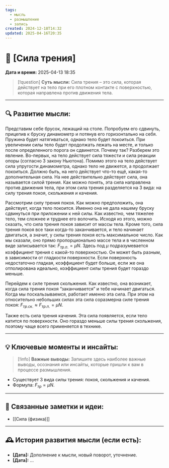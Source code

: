 ```yaml
---
tags:
  - мысль
  - размышление
  - запись
created: 2024-12-18T14:32
updated: 2025-04-16T20:35
---
```


# 💭  [Сила трения]

**Дата и время:** 2025-04-13 18:35

> [!question] **Суть мысли:**
> Сила трения – это сила, которая действует на тело при его плотном контакте с поверхностью, которая направлена против движения тела.

---

## 🔍 Развитие мысли:

Представим себе брусок, лежащий на столе. Попробуем его сдвинуть, прицепив к бруску динамометр и потянув его горизонтально на себя. Пружина будет натягиваться, однако тело будет покоиться. При увеличении силы тело будет продолжать лежать на месте, и только после определенного порога он сдвинется. Почему так? 
Разберем это явление. Во-первых, на тело действует сила тяжести и сила реакции опоры (согласно 3 закону Ньютона). Помимо этого на тело действует сила упругости динамометра, однако тело не движется, а продолжает покоиться. Должно быть, на него действует что-то ещё, какая-то дополнительная сила. 
На нее действительно действует сила, она называется силой трения. Как можно понять, эта сила направлена против движения тела, при этом сила трения разделяется на 3 вида: на силу трения покоя, скольжения и качения.

Рассмотрим силу трения покоя. Как можно предположить, она действует, когда тело покоится. Именно она не дала нашему бруску сдвинуться при приложении к ней силы. Как известно, чем тяжелее тело, тем сложнее и труднее его волочить. Исходя из этого, можно сказать, что сила трения покоя зависит от массы тела. Кроме того, сила трения покоя все таки когда-то заканчивается, и тело начинает двигаться, а значит, у силы трения покоя есть максимальное число. Как мы сказали, оно прямо пропорционально массе тела и в численном виде записывается так: $F_{тр.п.}=\mu N$. Здесь под $\mu$ подразумевается коэффициент трения с какой-то поверхностью. Он может быть разным, в зависимости от гладкости поверхности. Если поверхность недостаточно гладкая, коэффициент будет больше, если же она отполирована идеально, коэффициент силы трения будет гораздо меньше. 

Перейдем к силе трения скольжения. Как известно, она возникает, когда сила трения покоя “заканчивается” и тебе начинает двигаться. Когда мы поскальзываемся, работает именно эта сила. При этом на относительно небольших силах эта сила соразмерна силе трения покоя: $F_{тр.ск.}≈ F_{тр.п.} = \mu N$.

Также есть сила трения качения. Эта сила появляется, если тело катится по поверхности. Оно гораздо меньше силы трения скольжения, поэтому чаще всего применяется в технике.

---

## 💡 Ключевые моменты и инсайты:

> [!info] **Важные выводы:**
> Запишите здесь наиболее важные выводы, осознания или инсайты, которые пришли к вам в процессе размышления.

- Существует 3 вида силы трения: покоя, скольжения и качения.
- Формула: $F_{тр}=\mu N$.

---

## 🔄 Связанные заметки и идеи:

- [[Сила (физика)]]

---

## 🕰️ История развития мысли (если есть):

* **[Дата]:**  Дополнение к мысли, новый поворот, уточнение.
* **[Дата]:**  ...